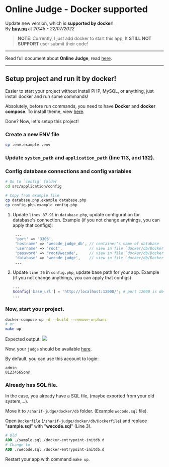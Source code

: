 # Online Judge - Docker supported
Update new version, which is **supported by docker**!  
By **[huy.nq](mailto:nqh.d3v@gmail.com)** at *20:45 - 22/07/2022*

> **NOTE**: Currently, I just add docker to start this app, It **STILL NOT SUPPORT** user submit their code!
-----
Read full document about **Online Judge**, read [here](https://github.com/nqhd3v/online-judge/tree/main/sharif-judge/src/README.md).

-----
## Setup project and run it by docker!
Easier to start your project without install PHP, MySQL, or anything, just install docker and run some commands!

Absolutely, before run commands, you need to have **Docker** and **docker compose**. To install theme, view [here](https://docs.docker.com/get-docker/).  

Done? Now, let's setup this project!
### Create a new ENV file
```bash
cp .env.example .env
```
### Update `system_path` and `application_path` (line 113, and 132).
### Config database connections and config variables
```bash
# Go to `config` folder
cd src/application/config

# Copy from example file
cp database.php.example database.php
cp config.php.example config.php
```
1. Update `lines 87-91` in `database.php`, update configuration for database's connection.
   Example (if you not change anythings, you can apply that configs):
   ```php
    ...
    'port' => '3306',
    'hostname' => 'wecode_judge_db', // container's name of database
    'username' => 'root',            // view in file `docker/db/Dockerfile`.
    'password' => 'root@wecode',     // view in file `docker/db/Dockerfile`.
    'database' => 'wecode_judge',    // view in file `docker/db/Dockerfile`.
    ...
   ```
2. Update `line 26` in `config.php`, update base path for your app.
   Example (if you not change anythings, you can apply that configs)
   ```php
   ...
   $config['base_url'] = 'http://localhost:12000/'; # port 12000 is defined in `.env`.
   ...
   ```

### Now, start your project.
```bash
docker-compose up -d --build --remove-orphans
# or
make up
```

Expected output:
![](https://i.imgur.com/T0TDjKD.png)

Now, your `judge` should be available [here](https://localhost:12000).

By default, you can use this account to login:
```
admin
0123456Son@
```

### Already has SQL file.
In the case, you already have a SQL file, (maybe exported from your old system,...).

Move it to `/sharif-judge/docker/db` folder. (Example `wecode.sql` file).

Open `Dockerfile` (`/sharif-judge/docker/db/Dockerfile`) and replace "**sample.sql**" with "**wecode.sql**" (Line 3).
```Dockerfile
# Old
ADD ./sample.sql /docker-entrypoint-initdb.d
# Change to
ADD ./wecode.sql /docker-entrypoint-initdb.d
```

Restart your app with command `make up`.
